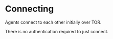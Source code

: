 # Connecting

Agents connect to each other initially over TOR.

There is no authentication required to just connect.


